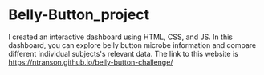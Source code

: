 # Belly-Button_project

I created an interactive dashboard using HTML, CSS, and JS. In this dashboard, you can explore belly button microbe information and compare different individual subjects's relevant data.
The link to this website is https://ntranson.github.io/belly-button-challenge/ 
